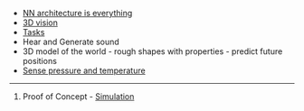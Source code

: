  - [NN architecture is everything](https://github.com/nofreewill42/AI/blob/master/Architecture.md)
 - [3D vision](https://github.com/nofreewill42/AI/blob/master/3D%20vision.md)
 - [Tasks](https://github.com/nofreewill42/AI/blob/master/Task.md)
 - Hear and Generate sound
 - 3D model of the world - rough shapes with properties - predict future positions
 - [Sense pressure and temperature](https://github.com/nofreewill42/AI/blob/master/Touch.md)

---

 1. Proof of Concept - [Simulation](https://github.com/nofreewill42/AI/blob/master/Simulation.md)
